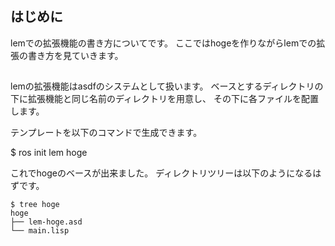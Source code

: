 ## はじめに
lemでの拡張機能の書き方についてです。
ここではhogeを作りながらlemでの拡張の書き方を見ていきます。

## 
lemの拡張機能はasdfのシステムとして扱います。
ベースとするディレクトリの下に拡張機能と同じ名前のディレクトリを用意し、
その下に各ファイルを配置します。

テンプレートを以下のコマンドで生成できます。

$ ros init lem hoge

これでhogeのベースが出来ました。
ディレクトリツリーは以下のようになるはずです。

```
$ tree hoge
hoge
├── lem-hoge.asd
└── main.lisp
```
